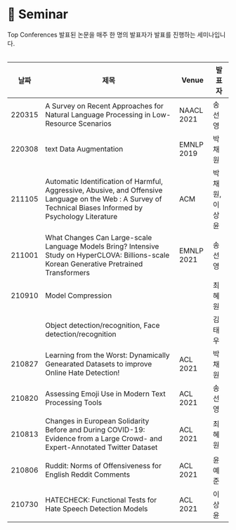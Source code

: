 📃 Seminar
===========
Top Conferences 발표된 논문을 매주 한 명의 발표자가 발표를 진행하는 세미나입니다. 
<br><br>

|날짜|제목|Venue|발표자|
|----|----|----|----|
|220315|A Survey on Recent Approaches for Natural Language Processing in Low-Resource Scenarios|NAACL 2021|송선영|
|220308|text Data Augmentation|EMNLP 2019|박채원|
|211105|Automatic Identification of Harmful, Aggressive, Abusive, and Offensive Language on the Web : A Survey of Technical Biases Informed by Psychology Literature|ACM|박채원,이상윤|
|211001|What Changes Can Large-scale Language Models Bring? Intensive Study on HyperCLOVA: Billions-scale Korean Generative Pretrained Transformers|EMNLP 2021|송선영|
|210910|Model Compression||최혜원|
|      |Object detection/recognition, Face detection/recognition||김태우|
|210827|Learning from the Worst: Dynamically Genearated Datasets to improve Online Hate Detection!|ACL 2021|박채원|
|210820|Assessing Emoji Use in Modern Text Processing Tools|ACL 2021|송선영|
|210813|Changes in European Solidarity Before and During COVID-19: Evidence from a Large Crowd- and Expert-Annotated Twitter Dataset|ACL 2021|최혜원|
|210806|Ruddit: Norms of Offensiveness for English Reddit Comments|ACL 2021|윤예준|
|210730|HATECHECK: Functional Tests for Hate Speech Detection Models|ACL 2021|이상윤|
